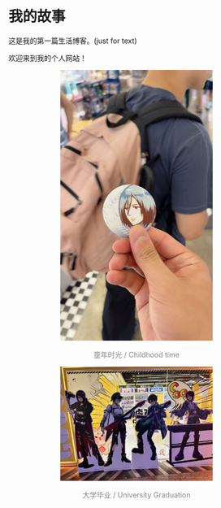 # 我的故事

这是我的第一篇生活博客。(just for text)

欢迎来到我的个人网站！


<p align="center">
  <img src="/images/Test/1.jpg" alt="童年时光 / Childhood time" style="width: 300px; display: block; margin: 0 auto;" />
  <br/>
  <span style="display: block; text-align: center; color: #888;">童年时光 / Childhood time</span>
</p>

<p align="center">
  <img src="/images/Test/2.jpg" alt="大学毕业 / University Graduation" style="width: 300px; display: block; margin: 0 auto;" />
  <br/>
  <span style="display: block; text-align: center; color: #888;">大学毕业 / University Graduation</span>
</p>


 